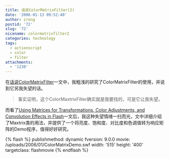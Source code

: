 ```yaml
---
title: 话说ColorMatrixFilter(2)
date: '2006-01-13 09:52:40'
author: zrong
postid: '72'
slug: '72'
nicename: colormatrixfilter2
categories: technology
tags:
  - actionscript
  - color
  - filter
attachments:
  - '1238'
---
```


在[话说ColorMatrixFilter](https://blog.zengrong.net/post/66.html)一文中，我粗浅的研究了ColorMatrixFilter的使用，并说到它另我失望的话。

> 事实证明，这个ColorMaxtrixFilter确实就是我要找的，可是它让我失望。

而看了[Using Matrices for Transformations, Color Adjustments, and Convolution Effects in Flash](http://www.macromedia.com/devnet/flash/articles/matrix_transformations_04.html)一文后，我这种失望情绪一扫而光，文中详细介绍了Maxtrix类的用法，并提供了一个将亮度、饱和度、对比度和色调值转为响应矩阵的Demo程序，值得好好研究。

{% flash %}
publishmethod: dynamic
fversion: 9.0.0
movie: /uploads/2006/01/ColorMatrixDemo.swf
width: '515'
height: '400'
targetclass: flashmovie
{% endflash %}

